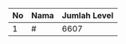 | No | Nama            | Jumlah Level |
|----|-----------------|--------------|
| 1  | #    |    6607        |
